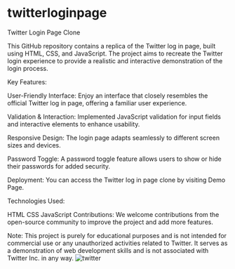 # twitterloginpage
Twitter Login Page Clone

This GitHub repository contains a replica of the Twitter log in page, built using HTML, CSS, and JavaScript. 
The project aims to recreate the Twitter login experience to provide a realistic and interactive demonstration of the login process.

Key Features:

User-Friendly Interface: Enjoy an interface that closely resembles the official Twitter log in page, offering a familiar user experience.

Validation & Interaction: Implemented JavaScript validation for input fields and interactive elements to enhance usability.

Responsive Design: The login page adapts seamlessly to different screen sizes and devices.

Password Toggle: A password toggle feature allows users to show or hide their passwords for added security.

Deployment: You can access the Twitter log in page clone by visiting Demo Page.

Technologies Used:

HTML
CSS
JavaScript
Contributions: We welcome contributions from the open-source community to improve the project and add more features.

Note: This project is purely for educational purposes and is not intended for commercial use or any unauthorized activities related to Twitter.
It serves as a demonstration of web development skills and is not associated with Twitter Inc. in any way.
![twitter](https://github.com/mazid79/twitterloginpage/assets/122568589/791f63a7-048f-4f5a-b8d9-10d4295fdab3)

